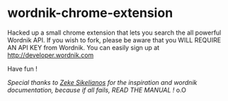 wordnik-chrome-extension
========================

Hacked up a small chrome extension that lets you search the all powerful Wordnik API.
If you wish to fork, please be aware that you WILL REQUIRE AN API KEY from Wordnik. You can easily sign up at http://developer.wordnik.com

Have fun !


_Special thanks to [Zeke Sikelianos](http://github.com/zeke) for the inspiration and wordnik documentation, because if all fails, READ THE MANUAL !_ o.O